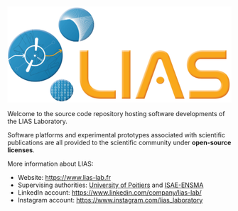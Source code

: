 ![LIAS Logo](https://raw.githubusercontent.com/lias-laboratory/.github/main/profile/logo_lias.png "Laboratory of Computer Science and Automatic Control for Systems")

Welcome to the source code repository hosting software developments of the LIAS Laboratory. 

Software platforms and experimental prototypes associated with scientific publications are all provided to the scientific community under **open-source licenses**.

More information about LIAS:
* Website: https://www.lias-lab.fr
* Supervising authorities: [University of Poitiers](https://www.univ-poitiers.fr) and [ISAE-ENSMA](https://www.ensma.fr)
* LinkedIn account: https://www.linkedin.com/company/lias-lab/
* Instagram account: https://www.instagram.com/lias_laboratory
